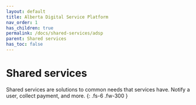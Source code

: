 ```yaml
---
layout: default
title: Alberta Digital Service Platform
nav_order: 1
has_children: true
permalink: /docs/shared-services/adsp
parent: Shared services
has_toc: false
---
```


# Shared services

Shared services are solutions to common needs that services have. Notify a user, collect payment, and more.
{: .fs-6 .fw-300 }
